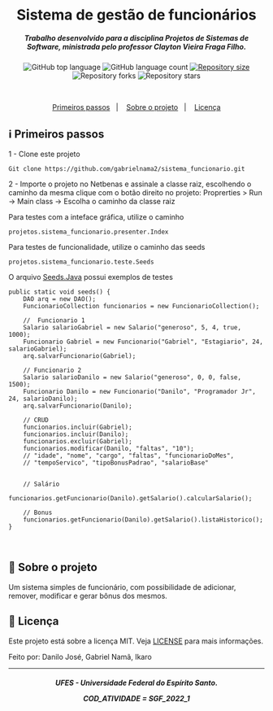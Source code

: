 <h1 align="center">
    Sistema de gestão de funcionários
</h1>

<h5 align="center">
Trabalho desenvolvido para a disciplina Projetos de Sistemas de Software, ministrada pelo professor Clayton Vieira Fraga Filho.
</h5>

<p align="center">
  <img alt="GitHub top language" src="https://img.shields.io/github/languages/top/gabrielnama2/sistema_funcionario">

  <img alt="GitHub language count" src="https://img.shields.io/github/languages/count/gabrielnama2/sistema_funcionario">
  
  <a href="https://img.shields.io/github/repo-size/gabrielnama2/sistema_funcionario/commits/master">
    <img alt="Repository size" src="https://img.shields.io/github/repo-size/gabrielnama2/sistema_funcionario">
  </a>
  
  <img alt="Repository forks" src="https://img.shields.io/github/forks/gabrielnama2/sistema_funcionario">
  
  <img alt="Repository stars" src="https://img.shields.io/github/stars/gabrielnama2/sistema_funcionario">
</p>

</br>

<p align="center" direction="row">
  <a href="#information_source-primeiros-passos">Primeiros passos</a>&nbsp;&nbsp;&nbsp;|&nbsp;&nbsp;&nbsp;
  <a href="#rocket-sobre-o-projeto">Sobre o projeto</a>&nbsp;&nbsp;&nbsp;|&nbsp;&nbsp;&nbsp;
  <a href="#memo-licença">Licença</a>
</p>


## :information_source: Primeiros passos
1 - Clone este projeto 

```
Git clone https://github.com/gabrielnama2/sistema_funcionario.git
```

2 - Importe o projeto no Netbenas e assinale a classe raiz, escolhendo o caminho da mesma clique com o botão direito no projeto: Proprerties > Run -> Main class -> Escolha o caminho da classe raiz

Para testes com a inteface gráfica, utilize o caminho

```
projetos.sistema_funcionario.presenter.Index
```

Para testes de funcionalidade, utilize o caminho das seeds

```
projetos.sistema_funcionario.teste.Seeds
```

O arquivo [Seeds.Java](https://github.com/gabrielnama2/sistema_funcionario/blob/danilo/src/main/java/projetos/sistema_funcionario/test/Seeds.java) possui exemplos de testes
```
public static void seeds() {
    DAO arq = new DAO();
    FuncionarioCollection funcionarios = new FuncionarioCollection();

    //  Funcionario 1
    Salario salarioGabriel = new Salario("generoso", 5, 4, true, 1000);
    Funcionario Gabriel = new Funcionario("Gabriel", "Estagiario", 24, salarioGabriel);
    arq.salvarFuncionario(Gabriel);  

    // Funcionario 2
    Salario salarioDanilo = new Salario("generoso", 0, 0, false, 1500);
    Funcionario Danilo = new Funcionario("Danilo", "Programador Jr", 24, salarioDanilo);
    arq.salvarFuncionario(Danilo);  

    // CRUD
    funcionarios.incluir(Gabriel);
    funcionarios.incluir(Danilo);
    funcionarios.excluir(Gabriel);
    funcionarios.modificar(Danilo, "faltas", "10"); 
    // "idade", "nome", "cargo", "faltas", "funcionarioDoMes",
    // "tempoServico", "tipoBonusPadrao", "salarioBase"


    // Salário
    funcionarios.getFuncionario(Danilo).getSalario().calcularSalario();

    // Bonus
    funcionarios.getFuncionario(Danilo).getSalario().listaHistorico();
}
```
</br>

## :rocket: Sobre o projeto
Um sistema simples de funcionário, com possibilidade de adicionar, remover, modificar e gerar bônus dos mesmos.
</br>

## :memo: Licença
Este projeto está sobre a licença MIT. Veja [LICENSE](https://github.com/Danilo-Js/Repo-Searcher/blob/master/LICENSE) para mais informações.

Feito por: Danilo José, Gabriel Namã, Ikaro

---

<h5 align="center">
UFES - Universidade Federal do Espírito Santo. 
    
COD_ATIVIDADE = SGF_2022_1
</h5>
